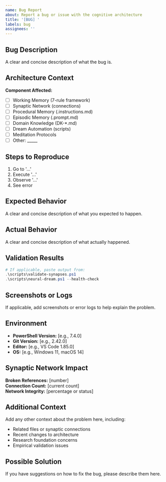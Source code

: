 ```yaml
---
name: Bug Report
about: Report a bug or issue with the cognitive architecture
title: '[BUG] '
labels: bug
assignees: ''
---
```


## Bug Description
A clear and concise description of what the bug is.

## Architecture Context
**Component Affected:**
- [ ] Working Memory (7-rule framework)
- [ ] Synaptic Network (connections)
- [ ] Procedural Memory (.instructions.md)
- [ ] Episodic Memory (.prompt.md)
- [ ] Domain Knowledge (DK-*.md)
- [ ] Dream Automation (scripts)
- [ ] Meditation Protocols
- [ ] Other: _____

## Steps to Reproduce
1. Go to '...'
2. Execute '...'
3. Observe '...'
4. See error

## Expected Behavior
A clear and concise description of what you expected to happen.

## Actual Behavior
A clear and concise description of what actually happened.

## Validation Results
```powershell
# If applicable, paste output from:
.\scripts\validate-synapses.ps1
.\scripts\neural-dream.ps1 --health-check
```

## Screenshots or Logs
If applicable, add screenshots or error logs to help explain the problem.

## Environment
- **PowerShell Version:** [e.g., 7.4.0]
- **Git Version:** [e.g., 2.42.0]
- **Editor:** [e.g., VS Code 1.85.0]
- **OS:** [e.g., Windows 11, macOS 14]

## Synaptic Network Impact
**Broken References:** [number]  
**Connection Count:** [current count]  
**Network Integrity:** [percentage or status]

## Additional Context
Add any other context about the problem here, including:
- Related files or synaptic connections
- Recent changes to architecture
- Research foundation concerns
- Empirical validation issues

## Possible Solution
If you have suggestions on how to fix the bug, please describe them here.
